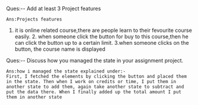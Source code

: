  <!-- # React + Vite   -->



Ques:-- Add at least 3 Project features 

    Ans:Projects features
   1. it is online related course,there are people learn to their fevourite course easily.
    2. when someone click the button for buy to this course,then he can click the button up to a certain limit.
    3.when someone clicks on the button, the course name is displayed
  

Ques:-- Discuss how you managed the state in your assignment project.

    Ans:how i managed the state explained under:-
    First, I fetched the elements by clicking the button and placed them in the state. Then when I work on credits or time, I put them in another state to add them, again take another state to subtract and put the data there. When I finally added up the total amount I put them in another state